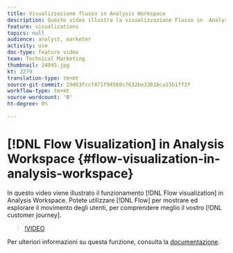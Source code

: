 ```yaml
---
title: Visualizzazione flusso in Analysis Workspace
description: Questo video illustra la visualizzazione Flusso in  Analysis Workspace. Puoi utilizzare Flusso per mostrare ed esplorare il movimento degli utenti, per comprendere meglio il percorso del cliente.
feature: visualizations
topics: null
audience: analyst, marketer
activity: use
doc-type: feature video
team: Technical Marketing
thumbnail: 24045.jpg
kt: 2279
translation-type: tm+mt
source-git-commit: 29d63fccf471f94569c7632be3361bca15b1ff3f
workflow-type: tm+mt
source-wordcount: '0'
ht-degree: 0%

---
```



# [!DNL Flow Visualization] in  Analysis Workspace {#flow-visualization-in-analysis-workspace}

In questo video viene illustrato il funzionamento [!DNL Flow visualization] in  Analysis Workspace. Potete utilizzare [!DNL Flow] per mostrare ed esplorare il movimento degli utenti, per comprendere meglio il vostro [!DNL customer journey].

>[!VIDEO](https://video.tv.adobe.com/v/24045/?quality=12)

Per ulteriori informazioni su questa funzione, consulta la [documentazione](https://marketing.adobe.com/resources/help/it_IT/analytics/analysis-workspace/flow.html).